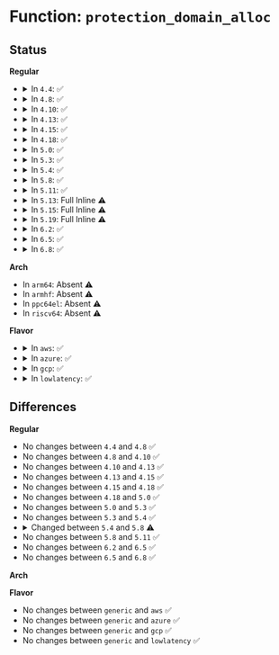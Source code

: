 # Function: <code>protection_domain_alloc</code>

## Status
<b>Regular</b>
<ul>
<li>
<details>
<summary>In <code>4.4</code>: ✅</summary>

```c
struct protection_domain *protection_domain_alloc();
```

**Collision:** Unique Static

**Inline:** No

**Transformation:** False

**Instances:**

```
In drivers/iommu/amd_iommu.c (ffffffff81530730)
Location: drivers/iommu/amd_iommu.c:2839
Inline: False
Direct callers:
  - drivers/iommu/amd_iommu.c:amd_iommu_domain_alloc
  - drivers/iommu/amd_iommu.c:amd_iommu_domain_alloc
```
**Symbols:**

```
ffffffff81530730-ffffffff815307ae: protection_domain_alloc (STB_LOCAL)
```
</details>
</li>
<li>
<details>
<summary>In <code>4.8</code>: ✅</summary>

```c
struct protection_domain *protection_domain_alloc();
```

**Collision:** Unique Static

**Inline:** No

**Transformation:** False

**Instances:**

```
In drivers/iommu/amd_iommu.c (ffffffff81583f10)
Location: drivers/iommu/amd_iommu.c:2825
Inline: False
Direct callers:
  - drivers/iommu/amd_iommu.c:amd_iommu_domain_alloc
  - drivers/iommu/amd_iommu.c:amd_iommu_domain_alloc
```
**Symbols:**

```
ffffffff81583f10-ffffffff81583f8e: protection_domain_alloc (STB_LOCAL)
```
</details>
</li>
<li>
<details>
<summary>In <code>4.10</code>: ✅</summary>

```c
struct protection_domain *protection_domain_alloc();
```

**Collision:** Unique Static

**Inline:** No

**Transformation:** False

**Instances:**

```
In drivers/iommu/amd_iommu.c (ffffffff815b1220)
Location: drivers/iommu/amd_iommu.c:2918
Inline: False
Direct callers:
  - drivers/iommu/amd_iommu.c:amd_iommu_domain_alloc
  - drivers/iommu/amd_iommu.c:amd_iommu_domain_alloc
```
**Symbols:**

```
ffffffff815b1220-ffffffff815b129e: protection_domain_alloc (STB_LOCAL)
```
</details>
</li>
<li>
<details>
<summary>In <code>4.13</code>: ✅</summary>

```c
struct protection_domain *protection_domain_alloc();
```

**Collision:** Unique Static

**Inline:** No

**Transformation:** False

**Instances:**

```
In drivers/iommu/amd_iommu.c (ffffffff815c6d80)
Location: drivers/iommu/amd_iommu.c:3064
Inline: False
Direct callers:
  - drivers/iommu/amd_iommu.c:amd_iommu_domain_alloc
  - drivers/iommu/amd_iommu.c:amd_iommu_domain_alloc
```
**Symbols:**

```
ffffffff815c6d80-ffffffff815c6dfd: protection_domain_alloc (STB_LOCAL)
```
</details>
</li>
<li>
<details>
<summary>In <code>4.15</code>: ✅</summary>

```c
struct protection_domain *protection_domain_alloc();
```

**Collision:** Unique Static

**Inline:** No

**Transformation:** False

**Instances:**

```
In drivers/iommu/amd_iommu.c (ffffffff8162db50)
Location: drivers/iommu/amd_iommu.c:2846
Inline: False
Direct callers:
  - drivers/iommu/amd_iommu.c:amd_iommu_domain_alloc
  - drivers/iommu/amd_iommu.c:amd_iommu_domain_alloc
```
**Symbols:**

```
ffffffff8162db50-ffffffff8162dbcd: protection_domain_alloc (STB_LOCAL)
```
</details>
</li>
<li>
<details>
<summary>In <code>4.18</code>: ✅</summary>

```c
struct protection_domain *protection_domain_alloc();
```

**Collision:** Unique Static

**Inline:** No

**Transformation:** False

**Instances:**

```
In drivers/iommu/amd_iommu.c (ffffffff816688f0)
Location: drivers/iommu/amd_iommu.c:2857
Inline: False
Direct callers:
  - drivers/iommu/amd_iommu.c:amd_iommu_domain_alloc
  - drivers/iommu/amd_iommu.c:amd_iommu_domain_alloc
```
**Symbols:**

```
ffffffff816688f0-ffffffff81668971: protection_domain_alloc (STB_LOCAL)
```
</details>
</li>
<li>
<details>
<summary>In <code>5.0</code>: ✅</summary>

```c
struct protection_domain *protection_domain_alloc();
```

**Collision:** Unique Static

**Inline:** No

**Transformation:** False

**Instances:**

```
In drivers/iommu/amd_iommu.c (ffffffff816873c0)
Location: drivers/iommu/amd_iommu.c:2921
Inline: False
Direct callers:
  - drivers/iommu/amd_iommu.c:amd_iommu_domain_alloc
  - drivers/iommu/amd_iommu.c:amd_iommu_domain_alloc
```
**Symbols:**

```
ffffffff816873c0-ffffffff8168743d: protection_domain_alloc (STB_LOCAL)
```
</details>
</li>
<li>
<details>
<summary>In <code>5.3</code>: ✅</summary>

```c
struct protection_domain *protection_domain_alloc();
```

**Collision:** Unique Static

**Inline:** No

**Transformation:** False

**Instances:**

```
In drivers/iommu/amd_iommu.c (ffffffff816beb60)
Location: drivers/iommu/amd_iommu.c:2900
Inline: False
Direct callers:
  - drivers/iommu/amd_iommu.c:amd_iommu_domain_alloc
  - drivers/iommu/amd_iommu.c:amd_iommu_domain_alloc
```
**Symbols:**

```
ffffffff816beb60-ffffffff816bebdd: protection_domain_alloc (STB_LOCAL)
```
</details>
</li>
<li>
<details>
<summary>In <code>5.4</code>: ✅</summary>

```c
struct protection_domain *protection_domain_alloc();
```

**Collision:** Unique Static

**Inline:** No

**Transformation:** False

**Instances:**

```
In drivers/iommu/amd_iommu.c (ffffffff816e1f10)
Location: drivers/iommu/amd_iommu.c:2934
Inline: False
Direct callers:
  - drivers/iommu/amd_iommu.c:amd_iommu_domain_alloc
  - drivers/iommu/amd_iommu.c:amd_iommu_domain_alloc
```
**Symbols:**

```
ffffffff816e1f10-ffffffff816e1f8d: protection_domain_alloc (STB_LOCAL)
```
</details>
</li>
<li>
<details>
<summary>In <code>5.8</code>: ✅</summary>

```c
struct protection_domain *protection_domain_alloc(int mode);
```

**Collision:** Unique Static

**Inline:** No

**Transformation:** False

**Instances:**

```
In drivers/iommu/amd/iommu.c (ffffffff81796580)
Location: drivers/iommu/amd/iommu.c:2352
Inline: False
Direct callers:
  - drivers/iommu/amd/iommu.c:amd_iommu_domain_alloc
  - drivers/iommu/amd/iommu.c:amd_iommu_domain_alloc
```
**Symbols:**

```
ffffffff81796580-ffffffff8179664a: protection_domain_alloc (STB_LOCAL)
```
</details>
</li>
<li>
<details>
<summary>In <code>5.11</code>: ✅</summary>

```c
struct protection_domain *protection_domain_alloc(int mode);
```

**Collision:** Unique Static

**Inline:** No

**Transformation:** False

**Instances:**

```
In drivers/iommu/amd/iommu.c (ffffffff817a4d60)
Location: drivers/iommu/amd/iommu.c:2443
Inline: False
Direct callers:
  - drivers/iommu/amd/iommu.c:amd_iommu_domain_alloc
  - drivers/iommu/amd/iommu.c:amd_iommu_domain_alloc
```
**Symbols:**

```
ffffffff817a4d60-ffffffff817a4e2a: protection_domain_alloc (STB_LOCAL)
```
</details>
</li>
<li>
<details>
<summary>In <code>5.13</code>: Full Inline ⚠️</summary>

**Collision:** Unique Static

**Inline:** Full

**Transformation:** False

**Instances:**

```
In drivers/iommu/amd/iommu.c (ffffffff817891da)
Location: drivers/iommu/amd/iommu.c:1869
Inline: True
Inline callers:
  - drivers/iommu/amd/iommu.c:amd_iommu_domain_alloc
```
</details>
</li>
<li>
<details>
<summary>In <code>5.15</code>: Full Inline ⚠️</summary>

**Collision:** Unique Static

**Inline:** Full

**Transformation:** False

**Instances:**

```
In drivers/iommu/amd/iommu.c (ffffffff8180f05a)
Location: drivers/iommu/amd/iommu.c:1908
Inline: True
Inline callers:
  - drivers/iommu/amd/iommu.c:amd_iommu_domain_alloc
```
</details>
</li>
<li>
<details>
<summary>In <code>5.19</code>: Full Inline ⚠️</summary>

**Collision:** Unique Static

**Inline:** Full

**Transformation:** False

**Instances:**

```
In drivers/iommu/amd/iommu.c (ffffffff8194dee1)
Location: drivers/iommu/amd/iommu.c:1924
Inline: True
Inline callers:
  - drivers/iommu/amd/iommu.c:amd_iommu_domain_alloc
```
</details>
</li>
<li>
<details>
<summary>In <code>6.2</code>: ✅</summary>

```c
struct protection_domain *protection_domain_alloc(unsigned int type);
```

**Collision:** Unique Static

**Inline:** No

**Transformation:** False

**Instances:**

```
In drivers/iommu/amd/iommu.c (ffffffff81ab7b50)
Location: drivers/iommu/amd/iommu.c:2049
Inline: False
Direct callers:
  - drivers/iommu/amd/iommu.c:amd_iommu_domain_alloc
```
**Symbols:**

```
ffffffff81ab7b50-ffffffff81ab7cde: protection_domain_alloc (STB_LOCAL)
```
</details>
</li>
<li>
<details>
<summary>In <code>6.5</code>: ✅</summary>

```c
struct protection_domain *protection_domain_alloc(unsigned int type);
```

**Collision:** Unique Static

**Inline:** No

**Transformation:** False

**Instances:**

```
In drivers/iommu/amd/iommu.c (ffffffff81b03dc0)
Location: drivers/iommu/amd/iommu.c:2076
Inline: False
Direct callers:
  - drivers/iommu/amd/iommu.c:amd_iommu_domain_alloc
```
**Symbols:**

```
ffffffff81b03dc0-ffffffff81b03fdf: protection_domain_alloc (STB_LOCAL)
```
</details>
</li>
<li>
<details>
<summary>In <code>6.8</code>: ✅</summary>

```c
struct protection_domain *protection_domain_alloc(unsigned int type);
```

**Collision:** Unique Static

**Inline:** No

**Transformation:** False

**Instances:**

```
In drivers/iommu/amd/iommu.c (ffffffff81b573b0)
Location: drivers/iommu/amd/iommu.c:2114
Inline: False
Direct callers:
  - drivers/iommu/amd/iommu.c:do_iommu_domain_alloc
```
**Symbols:**

```
ffffffff81b573b0-ffffffff81b575f7: protection_domain_alloc (STB_LOCAL)
```
</details>
</li>
</ul>
<b>Arch</b>
<ul>
<li>
In <code>arm64</code>: Absent ⚠️
</li>
<li>
In <code>armhf</code>: Absent ⚠️
</li>
<li>
In <code>ppc64el</code>: Absent ⚠️
</li>
<li>
In <code>riscv64</code>: Absent ⚠️
</li>
</ul>
<b>Flavor</b>
<ul>
<li>
<details>
<summary>In <code>aws</code>: ✅</summary>

```c
struct protection_domain *protection_domain_alloc();
```

**Collision:** Unique Static

**Inline:** No

**Transformation:** False

**Instances:**

```
In drivers/iommu/amd_iommu.c (ffffffff816a7960)
Location: drivers/iommu/amd_iommu.c:2934
Inline: False
Direct callers:
  - drivers/iommu/amd_iommu.c:amd_iommu_domain_alloc
  - drivers/iommu/amd_iommu.c:amd_iommu_domain_alloc
```
**Symbols:**

```
ffffffff816a7960-ffffffff816a79dd: protection_domain_alloc (STB_LOCAL)
```
</details>
</li>
<li>
<details>
<summary>In <code>azure</code>: ✅</summary>

```c
struct protection_domain *protection_domain_alloc();
```

**Collision:** Unique Static

**Inline:** No

**Transformation:** False

**Instances:**

```
In drivers/iommu/amd_iommu.c (ffffffff81685350)
Location: drivers/iommu/amd_iommu.c:2934
Inline: False
Direct callers:
  - drivers/iommu/amd_iommu.c:amd_iommu_domain_alloc
  - drivers/iommu/amd_iommu.c:amd_iommu_domain_alloc
```
**Symbols:**

```
ffffffff81685350-ffffffff816853cd: protection_domain_alloc (STB_LOCAL)
```
</details>
</li>
<li>
<details>
<summary>In <code>gcp</code>: ✅</summary>

```c
struct protection_domain *protection_domain_alloc();
```

**Collision:** Unique Static

**Inline:** No

**Transformation:** False

**Instances:**

```
In drivers/iommu/amd_iommu.c (ffffffff816d5bd0)
Location: drivers/iommu/amd_iommu.c:2934
Inline: False
Direct callers:
  - drivers/iommu/amd_iommu.c:amd_iommu_domain_alloc
  - drivers/iommu/amd_iommu.c:amd_iommu_domain_alloc
```
**Symbols:**

```
ffffffff816d5bd0-ffffffff816d5c4d: protection_domain_alloc (STB_LOCAL)
```
</details>
</li>
<li>
<details>
<summary>In <code>lowlatency</code>: ✅</summary>

```c
struct protection_domain *protection_domain_alloc();
```

**Collision:** Unique Static

**Inline:** No

**Transformation:** False

**Instances:**

```
In drivers/iommu/amd_iommu.c (ffffffff816f0250)
Location: drivers/iommu/amd_iommu.c:2934
Inline: False
Direct callers:
  - drivers/iommu/amd_iommu.c:amd_iommu_domain_alloc
  - drivers/iommu/amd_iommu.c:amd_iommu_domain_alloc
```
**Symbols:**

```
ffffffff816f0250-ffffffff816f02cd: protection_domain_alloc (STB_LOCAL)
```
</details>
</li>
</ul>

## Differences
<b>Regular</b>
<ul>
<li>
No changes between <code>4.4</code> and <code>4.8</code> ✅
</li>
<li>
No changes between <code>4.8</code> and <code>4.10</code> ✅
</li>
<li>
No changes between <code>4.10</code> and <code>4.13</code> ✅
</li>
<li>
No changes between <code>4.13</code> and <code>4.15</code> ✅
</li>
<li>
No changes between <code>4.15</code> and <code>4.18</code> ✅
</li>
<li>
No changes between <code>4.18</code> and <code>5.0</code> ✅
</li>
<li>
No changes between <code>5.0</code> and <code>5.3</code> ✅
</li>
<li>
No changes between <code>5.3</code> and <code>5.4</code> ✅
</li>
<li>
<details>
<summary>Changed between <code>5.4</code> and <code>5.8</code> ⚠️</summary>
<ul>
<li>
<b>Param added. </b>
<code>int mode</code>
</li>
</ul>
</details>
</li>
<li>
No changes between <code>5.8</code> and <code>5.11</code> ✅
</li>
<li>
No changes between <code>6.2</code> and <code>6.5</code> ✅
</li>
<li>
No changes between <code>6.5</code> and <code>6.8</code> ✅
</li>
</ul>
<b>Arch</b>
<ul>
</ul>
<b>Flavor</b>
<ul>
<li>
No changes between <code>generic</code> and <code>aws</code> ✅
</li>
<li>
No changes between <code>generic</code> and <code>azure</code> ✅
</li>
<li>
No changes between <code>generic</code> and <code>gcp</code> ✅
</li>
<li>
No changes between <code>generic</code> and <code>lowlatency</code> ✅
</li>
</ul>
